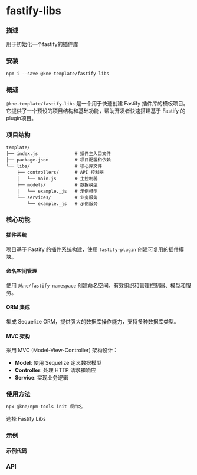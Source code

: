 
# fastify-libs


### 描述

用于初始化一个fastify的插件库


### 安装

```shell
npm i --save @kne-template/fastify-libs
```


### 概述

`@kne-template/fastify-libs` 是一个用于快速创建 Fastify 插件库的模板项目。它提供了一个预设的项目结构和基础功能，帮助开发者快速搭建基于 Fastify 的plugin项目。

### 项目结构

```
template/
├── index.js              # 插件主入口文件
├── package.json          # 项目配置和依赖
└── libs/                 # 核心库文件
    ├── controllers/      # API 控制器
    │   └── main.js       # 主控制器
    ├── models/           # 数据模型
    │   └── example._js   # 示例模型
    └── services/         # 业务服务
        └── example._js   # 示例服务
```

### 核心功能

#### 插件系统

项目基于 Fastify 的插件系统构建，使用 `fastify-plugin` 创建可复用的插件模块。

#### 命名空间管理

使用 `@kne/fastify-namespace` 创建命名空间，有效组织和管理控制器、模型和服务。

#### ORM 集成

集成 Sequelize ORM，提供强大的数据库操作能力，支持多种数据库类型。

#### MVC 架构

采用 MVC (Model-View-Controller) 架构设计：
- **Model**: 使用 Sequelize 定义数据模型
- **Controller**: 处理 HTTP 请求和响应
- **Service**: 实现业务逻辑

### 使用方法

```bash
npx @kne/npm-tools init 项目名
```
选择 Fastify Libs


### 示例

#### 示例代码



### API


